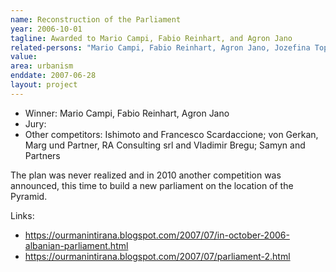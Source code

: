 ```yaml
---
name: Reconstruction of the Parliament
year: 2006-10-01
tagline: Awarded to Mario Campi, Fabio Reinhart, and Agron Jano
related-persons: "Mario Campi, Fabio Reinhart, Agron Jano, Jozefina Topalli"
value:
area: urbanism
enddate: 2007-06-28
layout: project
---
```

* Winner: Mario Campi, Fabio Reinhart, Agron Jano
* Jury:
* Other competitors: Ishimoto and Francesco Scardaccione; von Gerkan, Marg und Partner, RA Consulting srl and Vladimir Bregu; Samyn and Partners

The plan was never realized and in 2010 another competition was announced, this time to build a new parliament on the location of the Pyramid.



Links:
* <https://ourmanintirana.blogspot.com/2007/07/in-october-2006-albanian-parliament.html>
* <https://ourmanintirana.blogspot.com/2007/07/parliament-2.html>
